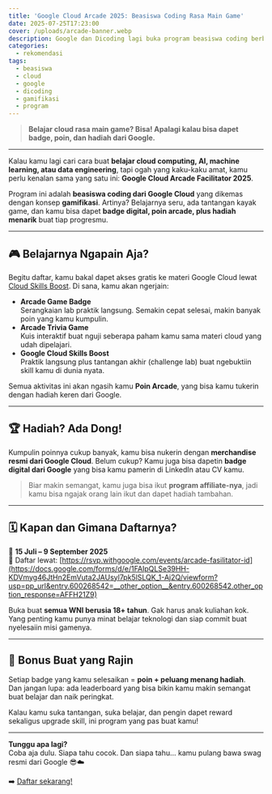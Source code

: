 ```yaml
---
title: 'Google Cloud Arcade 2025: Beasiswa Coding Rasa Main Game'
date: 2025-07-25T17:23:00
cover: /uploads/arcade-banner.webp
description: Google dan Dicoding lagi buka program beasiswa coding berbasis gamifikasi bernama Arcade Facilitator 2025. Belajar cloud, dapet badge, kumpulin poin, terus tukerin hadiah? Gaskeun!
categories:
  - rekomendasi
tags:
  - beasiswa
  - cloud
  - google
  - dicoding
  - gamifikasi
  - program
---
```

> **Belajar cloud rasa main game? Bisa! Apalagi kalau bisa dapet badge, poin, dan hadiah dari Google.**

---

Kalau kamu lagi cari cara buat **belajar cloud computing, AI, machine learning, atau data engineering**, tapi ogah yang kaku-kaku amat, kamu perlu kenalan sama yang satu ini: **Google Cloud Arcade Facilitator 2025**.

Program ini adalah **beasiswa coding dari Google Cloud** yang dikemas dengan konsep **gamifikasi**. Artinya? Belajarnya seru, ada tantangan kayak game, dan kamu bisa dapet **badge digital, poin arcade, plus hadiah menarik** buat tiap progresmu.

---

## 🎮 Belajarnya Ngapain Aja?

Begitu daftar, kamu bakal dapet akses gratis ke materi Google Cloud lewat [Cloud Skills Boost](https://www.cloudskillsboost.google/paths). Di sana, kamu akan ngerjain:

- **Arcade Game Badge**  
  Serangkaian lab praktik langsung. Semakin cepat selesai, makin banyak poin yang kamu kumpulin.
- **Arcade Trivia Game**  
  Kuis interaktif buat nguji seberapa paham kamu sama materi cloud yang udah dipelajari.
- **Google Cloud Skills Boost**  
  Praktik langsung plus tantangan akhir (challenge lab) buat ngebuktiin skill kamu di dunia nyata.

Semua aktivitas ini akan ngasih kamu **Poin Arcade**, yang bisa kamu tukerin dengan hadiah keren dari Google.

---

## 🏆 Hadiah? Ada Dong!

Kumpulin poinnya cukup banyak, kamu bisa nukerin dengan **merchandise resmi dari Google Cloud**. Belum cukup? Kamu juga bisa dapetin **badge digital dari Google** yang bisa kamu pamerin di LinkedIn atau CV kamu.

> Biar makin semangat, kamu juga bisa ikut **program affiliate-nya**, jadi kamu bisa ngajak orang lain ikut dan dapet hadiah tambahan.

---

## 🗓️ Kapan dan Gimana Daftarnya?

📅 **15 Juli – 9 September 2025**  
📍 Daftar lewat: [https://rsvp.withgoogle.com/events/arcade-fasilitator-id](https://docs.google.com/forms/d/e/1FAIpQLSe39HH-KDVmyg46JtHn2EmVuta2JAUsyl7pk5lSLQK_1-Aj2Q/viewform?usp=pp_url&entry.600268542=__other_option__&entry.600268542.other_option_response=AFFH21Z9)

Buka buat **semua WNI berusia 18+ tahun**. Gak harus anak kuliahan kok. Yang penting kamu punya minat belajar teknologi dan siap commit buat nyelesaiin misi gamenya.

---

## 🎁 Bonus Buat yang Rajin

Setiap badge yang kamu selesaikan = **poin + peluang menang hadiah**.  
Dan jangan lupa: ada leaderboard yang bisa bikin kamu makin semangat buat belajar dan naik peringkat.

Kalau kamu suka tantangan, suka belajar, dan pengin dapet reward sekaligus upgrade skill, ini program yang pas buat kamu!

---

**Tunggu apa lagi?**  
Coba aja dulu. Siapa tahu cocok. Dan siapa tahu... kamu pulang bawa swag resmi dari Google 😎☁️

➡️ [Daftar sekarang!](https://docs.google.com/forms/d/e/1FAIpQLSe39HH-KDVmyg46JtHn2EmVuta2JAUsyl7pk5lSLQK_1-Aj2Q/viewform?usp=pp_url&entry.600268542=__other_option__&entry.600268542.other_option_response=AFFH21Z9)
